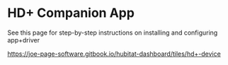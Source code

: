 # HD+ Companion App 

See this page for step-by-step instructions on installing and configuring app+driver

https://joe-page-software.gitbook.io/hubitat-dashboard/tiles/hd+-device

